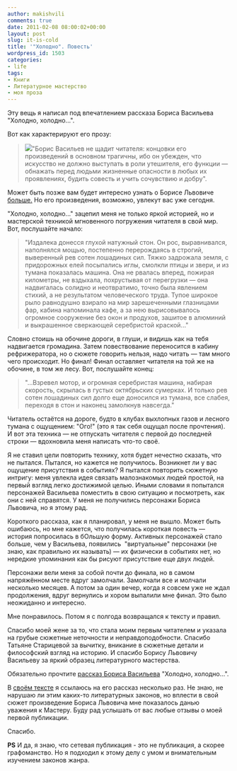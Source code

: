 ```yaml
---
author: makishvili
comments: true
date: 2011-02-08 08:00:02+00:00
layout: post
slug: it-is-cold
title: '"Холодно". Повесть'
wordpress_id: 1503
categories:
- life
tags:
- Книги
- Литературное мастерство
- моя проза
---
```


Эту вещь я написал под впечатлением рассказа Бориса Васильева "Холодно, холодно...".
<!-- more -->
Вот как характерируют его прозу:


> ![](http://makishvili.com/pro/2011/02/08/vasilev.jpg)"Борис Васильев не щадит читателя: концовки его произведений в основном трагичны, ибо он убежден, что искусство не должно выступать в роли утешителя, его функции — обнажать перед людьми жизненные опасности в любых их проявлениях, будить совесть и учить сочувствию и добру".



Может быть позже вам будет интересно узнать о Борисе Львовиче [больше.](http://slovari.yandex.ru/~%D0%BA%D0%BD%D0%B8%D0%B3%D0%B8/%D0%9A%D1%82%D0%BE%20%D0%B5%D1%81%D1%82%D1%8C%20%D0%BA%D1%82%D0%BE%20%D0%B2%20%D0%BA%D1%83%D0%BB%D1%8C%D1%82%D1%83%D1%80%D0%B5/%D0%92%D0%B0%D1%81%D0%B8%D0%BB%D1%8C%D0%B5%D0%B2%20%D0%91%D0%BE%D1%80%D0%B8%D1%81%20%D0%9B%D1%8C%D0%B2%D0%BE%D0%B2%D0%B8%D1%87/) Но его произведения, возможно, увлекут вас уже сегодня.

"Холодно, холодно..."  зацепил меня не только яркой историей, но и мастерской техникой мгновенного погружения читателя в свой мир. Вот, послушайте начало:


> "Издалека донесся глухой натужный стон. Он рос,  выравнивался, наполнялся мощью, постепенно перерождаясь в строгий,  выверенный рев сотен лошадиных сил. Тяжко задрожала земля, с придорожных  елей посыпались иглы, смолкли птицы и звери, и из тумана показалась  машина. Она не рвалась вперед, пожирая километры, не вздыхала,  похрустывая от перегрузки — она надвигалась солидно и неотвратимо, точно  была явлением стихий, а не результатом человеческого труда. Тупое  широкое рыло равнодушно взирало на мир зарешеченными глазницами фар,  кабина напоминала кафе, а за нею вырисовывалось огромное сооружение без  окон и продухов, зашитое в алюминий и выкрашенное сверкающей серебристой  краской..."


Словно стоишь на обочине дороги, в глуши, и видишь как на тебя надвигается громадина. Затем повествование переносится в кабину рефрижератора, но о сюжете говорить нельзя, надо читать — там много чего происходит. Но финал! Финал оставляет читателя на той же на обочине, в том же лесу. Вот, послушайте конец:


> "...Взревел мотор, и огромная серебристая машина, набирая скорость, скрылась  в густых октябрьских сумерках. И только рев сотен лошадиных сил долго  еще доносился из тумана, все слабея, переходя в стон и наконец замолкнув  навсегда."


Читатель остаётся на дороге, будто в клубах выхлопных газов и лесного тумана с ощущением: "Ого!" (это я так себя ощущал после прочтения). И вот эта техника — не отпускать читателя с первой до последней строки — вдохновила меня написать что-то своё.

Я не ставил цели повторить технику, хотя будет нечестно сказать, что не пытался. Пытался, но кажется не получилось. Возникнет ли у вас ощущение присутствия в событиях? Я пытался повторить  сюжетную интригу: меня увлекла идея связать малознакомых людей простой, на первый взгляд легко достижимой целью. Иными словами я попытался персонажей Васильева поместить в свою ситуацию и посмотреть, как они с ней справятся. У меня не получились персонажи Бориса Львовича, но я этому рад.

Короткого рассказа, как я планировал, у меня не вышло. Может быть ошибаюсь, но мне кажется, что получилась короткая повесть — история попросилась в бОльшую форму. Активных персонажей стало больше, чем у Васильева, появились  "виртуальные" персонажи (не знаю, как правильно их называть) — их физически в событиях нет, но нередкие упоминания как бы рисуют присутствие еще двух людей.

Персонажи вели меня за собой почти до финала, но в самом напряжённом месте вдруг замолчали. Замолчали все и молчали несколько месяцев. А потом за один вечер, когда я совсем уже не ждал  продолжения, вдруг вернулись и хором выпалили мне финал. Это было неожиданно и интересно.

Мне понравилось. Потом я с полгода возвращался к тексту и правил.

Спасибо моей жене за то, что стала моим первым читателем и указала на грубые сюжетные неточности и неправдоподобности. Спасибо Татьяне Старицевой за вычитку, вникание в сюжетные детали и философский взгляд на историю. И спасибо Борису Львовичу Васильеву за яркий образец литературного мастерства.

Обязательно прочтите [рассказ Бориса Васильева](http://flibusta.net/b/107068/read) "Холодно, холодно...". 

В [своём тексте](http://makishvili.com/books/cold.html) я ссылаюсь на его рассказ несколько раз. Не знаю, не нарушаю ли этим каких-то литературных законов,
но вплести в свой  сюжет произведение Бориса Львовича мне показалось данью уважения к Мастеру.  Буду рад услышать от вас любые отзывы о моей первой публикации.

Спасибо.

**PS**
И да, я знаю, что сетевая публикация - это не публикация, а скорее графоманство. Но я подходил к этому делу с умом и внимательным изучением законов жанра. 
